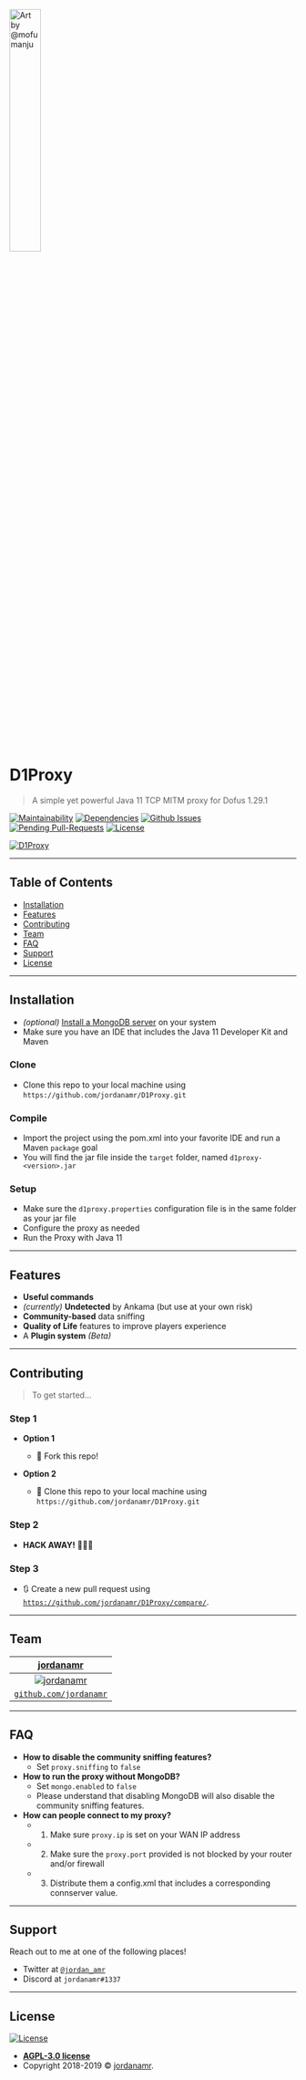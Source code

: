 <a href="https://github.com/jordanamr/D1Proxy"><img src="https://vgy.me/QCL9sT.jpg" width="33%" title="Art by @mofumanju" alt="Art by @mofumanju"></a>

# D1Proxy

> A simple yet powerful Java 11 TCP MITM proxy for Dofus 1.29.1

[![Maintainability](https://img.shields.io/codeclimate/maintainability/jordanamr/D1Proxy.svg?style=flat-square)](https://codeclimate.com/github/jordanamr/D1Proxy/maintainability) [![Dependencies](https://img.shields.io/librariesio/github/jordanamr/D1Proxy.svg?style=flat-square)](http://libraries.io/github/jordanamr/D1Proxy) [![Github Issues](https://img.shields.io/github/issues-raw/jordanamr/D1Proxy.svg?style=flat-square)](https://github.com/jordanamr/D1Proxy/issues) [![Pending Pull-Requests](https://img.shields.io/github/issues-pr-raw/jordanamr/D1Proxy.svg?style=flat-square)](https://github.com/jordanamr/D1Proxy/pulls) [![License](https://img.shields.io/github/license/jordanamr/D1Proxy.svg?style=flat-square)](LICENSE)

[![D1Proxy](https://i.vgy.me/Glb2El.png)](#)

---

## Table of Contents

- [Installation](#installation)
- [Features](#features)
- [Contributing](#contributing)
- [Team](#team)
- [FAQ](#faq)
- [Support](#support)
- [License](#license)

---

## Installation

- *(optional)* [Install a MongoDB server](https://docs.mongodb.com/manual/installation/) on your system
- Make sure you have an IDE that includes the Java 11 Developer Kit and Maven

### Clone

- Clone this repo to your local machine using `https://github.com/jordanamr/D1Proxy.git`

### Compile

- Import the project using the pom.xml into your favorite IDE and run a Maven `package` goal
- You will find the jar file inside the `target` folder, named `d1proxy-<version>.jar`

### Setup

- Make sure the `d1proxy.properties` configuration file is in the same folder as your jar file
- Configure the proxy as needed
- Run the Proxy with Java 11

---

## Features

- **Useful commands**
- *(currently)* **Undetected** by Ankama (but use at your own risk)
- **Community-based** data sniffing
- **Quality of Life** features to improve players experience
- A **Plugin system** *(Beta)*

---

## Contributing

> To get started...

### Step 1

- **Option 1**
    - 🍴 Fork this repo!

- **Option 2**
    - 👯 Clone this repo to your local machine using `https://github.com/jordanamr/D1Proxy.git`

### Step 2

- **HACK AWAY!** 🔨🔨🔨

### Step 3

- 🔃 Create a new pull request using <a href="https://github.com/jordanamr/D1Proxy/compare/" target="_blank">`https://github.com/jordanamr/D1Proxy/compare/`</a>.

---

## Team

| <a href="https://github.com/jordanamr" target="_blank">**jordanamr**</a> |
| :---: |
| [![jordanamr](https://avatars1.githubusercontent.com/u/55905781?v=3&s=200)](https://github.com/jordanamr) |
| <a href="https://github.com/jordanamr" target="_blank">`github.com/jordanamr`</a> |

---

## FAQ

- **How to disable the community sniffing features?**
    - Set `proxy.sniffing` to `false`
- **How to run the proxy without MongoDB?**
    - Set `mongo.enabled` to `false`
    - Please understand that disabling MongoDB will also disable the community sniffing features. 
- **How can people connect to my proxy?**
    - 1) Make sure `proxy.ip` is set on your WAN IP address
    - 2) Make sure the `proxy.port` provided is not blocked by your router and/or firewall
    - 3) Distribute them a config.xml that includes a corresponding connserver value.

---

## Support

Reach out to me at one of the following places!

- Twitter at <a href="http://twitter.com/jordan_amr" target="_blank">`@jordan_amr`</a>
- Discord at `jordanamr#1337`

---

## License

[![License](https://img.shields.io/github/license/jordanamr/D1Proxy.svg?style=flat-square)](LICENSE)

- **[AGPL-3.0 license](https://opensource.org/licenses/AGPL-3.0)**
- Copyright 2018-2019 © <a href="http://github.com/jordanamr" target="_blank">jordanamr</a>.
